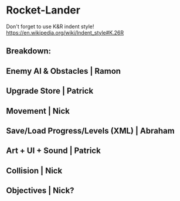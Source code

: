 # Rocket-Lander

Don't forget to use K&R indent style!
https://en.wikipedia.org/wiki/Indent_style#K.26R

Breakdown:
------------------------------------------------
Enemy AI & Obstacles            | Ramon
------------------------------------------------
Upgrade Store                   | Patrick
------------------------------------------------
Movement                        | Nick
------------------------------------------------
Save/Load Progress/Levels (XML) | Abraham
------------------------------------------------
Art + UI + Sound                | Patrick
------------------------------------------------
Collision                       | Nick
------------------------------------------------
Objectives                      | Nick?
------------------------------------------------

